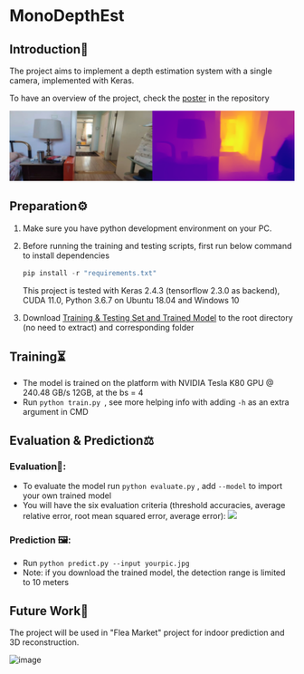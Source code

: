 # MonoDepthEst

## Introduction📢

The project aims to implement a depth estimation system with a single camera, implemented with Keras.

To have an overview of the project, check the [poster](src/doc/Poster_desensitized.pdf) in the repository

<img src="/src/img/indoor_chopped.png" alt="image" style="zoom: 200%;" />

## Preparation⚙

1. Make sure you have python development environment on your PC.

2. Before running the training and testing scripts, first run below command to install dependencies

      ```commonlisp
      pip install -r "requirements.txt"
      ```

   This project is tested with Keras 2.4.3 (tensorflow 2.3.0 as backend), CUDA 11.0, Python 3.6.7 on Ubuntu 18.04 and Windows 10

3. Download [Training & Testing Set and Trained Model](https://drive.google.com/drive/folders/1VK3gDkks7Rdm6tKRP3AodhZMMlU23o0P?usp=sharing) to the root directory (no need to extract) and corresponding folder

## Training⏳

- The model is trained on the platform with NVIDIA Tesla K80 GPU @ 240.48 GB/s 12GB, at the bs = 4
- Run `python train.py `, see more helping info with adding `-h` as an extra argument in CMD

## Evaluation & Prediction⚖

### Evaluation🥇:

- To evaluate the model run `python evaluate.py` , add `--model` to import your own trained model
- You will have the six evaluation criteria (threshold accuracies, average relative error, root mean squared error, average error): 
![](http://latex.codecogs.com/svg.latex?\delta_1,\delta_2,\delta_3,rel,rms,log_{10})

### Prediction 🖼:

- Run `python predict.py --input yourpic.jpg`
- Note: if you download the trained model, the detection range is limited to 10 meters

## Future Work📆

The project will be used in "Flea Market" project for indoor prediction and 3D reconstruction.

![image](src/img/miniprogram_demo_Gifski.gif)

